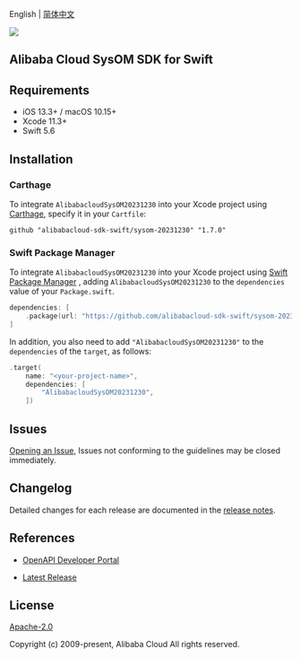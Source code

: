 English | [简体中文](README-CN.md)

![](https://aliyunsdk-pages.alicdn.com/icons/AlibabaCloud.svg)

## Alibaba Cloud SysOM SDK for Swift

## Requirements

- iOS 13.3+ / macOS 10.15+
- Xcode 11.3+
- Swift 5.6

## Installation

### Carthage

To integrate `AlibabacloudSysOM20231230` into your Xcode project using [Carthage](https://github.com/Carthage/Carthage), specify it in your `Cartfile`:

```ogdl
github "alibabacloud-sdk-swift/sysom-20231230" "1.7.0"
```

### Swift Package Manager

To integrate `AlibabacloudSysOM20231230` into your Xcode project using [Swift Package Manager](https://swift.org/package-manager/) , adding `AlibabacloudSysOM20231230` to the `dependencies` value of your `Package.swift`.

```swift
dependencies: [
    .package(url: "https://github.com/alibabacloud-sdk-swift/sysom-20231230.git", from: "1.7.0")
]
```

In addition, you also need to add `"AlibabacloudSysOM20231230"` to the `dependencies` of the `target`, as follows:

```swift
.target(
    name: "<your-project-name>",
    dependencies: [
        "AlibabacloudSysOM20231230",
    ])
```

## Issues

[Opening an Issue](https://github.com/alibabacloud-sdk-swift/sysom-20231230/issues/new), Issues not conforming to the guidelines may be closed immediately.

## Changelog

Detailed changes for each release are documented in the [release notes](./ChangeLog.txt).

## References

* [OpenAPI Developer Portal](https://next.api.alibabacloud.com/home)
- [Latest Release](https://github.com/alibabacloud-sdk-swift/sysom-20231230)

## License

[Apache-2.0](http://www.apache.org/licenses/LICENSE-2.0)

Copyright (c) 2009-present, Alibaba Cloud All rights reserved.
